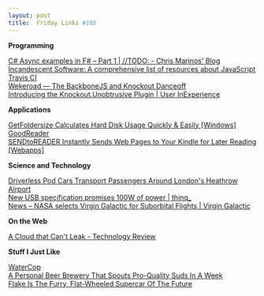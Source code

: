 ```yaml
---
layout: post
title:  Friday Links #165
---
```

**Programming**

[C# Async examples in F# – Part 1 | //TODO: - Chris Marinos' Blog](http://chrismarinos.com/c-async-examples-in-f-part-1/)   
[Incandescent Software: A comprehensive list of resources about JavaScript](http://blog.incandescentsoftware.com/post/6714922960/a-comprehensive-list-of-resources-about-javascript)   
[Travis CI](http://labnotes.org/2011/08/10/travis-ci/)   
[Wekeroad — The BackboneJS and Knockout Danceoff](http://wekeroad.com/post/8704830356/the-backbonejs-and-knockout-danceoff)   
[Introducing the Knockout.Unobtrusive Plugin | User InExperience](http://userinexperience.com/?p=689)

**Applications**

[GetFoldersize Calculates Hard Disk Usage Quickly & Easily [Windows]](http://www.makeuseof.com/tag/getfoldersize-calculates-hard-disk-usage-quickly-easily-windows/)   
[GoodReader](http://www.kk.org/cooltools/archives/005788.php)   
[SENDtoREADER Instantly Sends Web Pages to Your Kindle for Later Reading [Webapps]](http://lifehacker.com/5828935/sendtoreader-instantly-sends-web-pages-to-your-kindle-for-later-reading)

**Science and Technology**

[Driverless Pod Cars Transport Passengers Around London's Heathrow Airport](http://www.popsci.com/technology/article/2011-08/driverless-pod-cars-transport-passengers-around-londons-heathrow-airport)   
[New USB specification promises 100W of power | thinq_](http://www.thinq.co.uk/2011/8/10/new-usb-specification-promises-100w-power/)   
[News – NASA selects Virgin Galactic for Suborbital Flights | Virgin Galactic](http://www.virgingalactic.com/news/item/nasa-selects-virgin-galactic-for-suborbital-flights/)

**On the Web**

[A Cloud that Can't Leak - Technology Review](http://www.technologyreview.com/computing/38239/)

**Stuff I Just Like**

[WaterCop](http://www.kk.org/cooltools/archives/005795.php)   
[A Personal Beer Brewery That Spouts Pro-Quality Suds In A Week](http://www.popsci.com/gadgets/article/2011-06/personal-beer-brewery-spouts-pro-quality-suds-week)   
[Flake Is The Furry, Flat-Wheeled Supercar Of The Future](http://www.wired.com/autopia/2011/08/flake-is-the-furry-flat-wheeled-supercar-of-the-future/)
